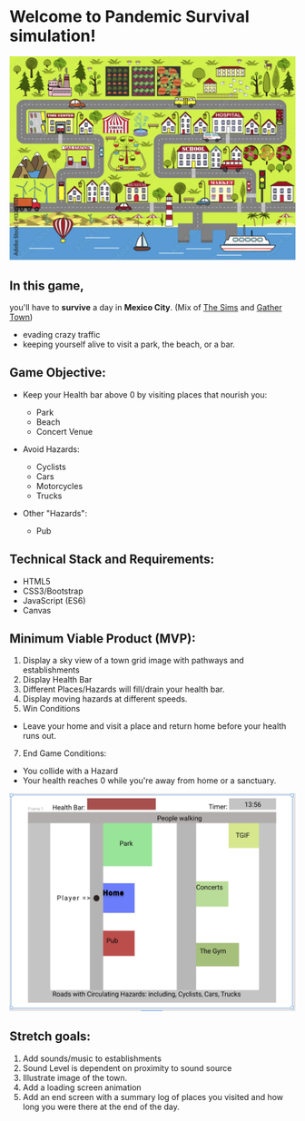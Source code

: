 # Welcome to **Pandemic Survival simulation!**

![Cartoon Town](Misc/pantown.JPG)

## In this game,
you'll have to **survive** a day in **Mexico City**. (Mix of [The Sims](https://www.youtube.com/watch?v=qqjqPheQvSU) and [Gather Town](https://www.youtube.com/watch?v=8orexZsFRxs))

* evading crazy traffic
* keeping yourself alive to visit a park, the beach, or a bar.

## Game Objective:
* Keep your Health bar above 0 by visiting places that nourish you: 
    - Park
    - Beach
    - Concert Venue
* Avoid Hazards:
    - Cyclists
    - Cars
    - Motorcycles
    - Trucks

* Other "Hazards":
    - Pub

## Technical Stack and Requirements:
* HTML5
* CSS3/Bootstrap
* JavaScript (ES6)
* Canvas

## Minimum Viable Product (MVP):

1. Display a sky view of a town grid image with pathways and establishments
2. Display Health Bar
3. Different Places/Hazards will fill/drain your health bar. 
4. Display moving hazards at different speeds.
6. Win Conditions
- Leave your home and visit a place and return home before your health runs out.
7. End Game Conditions: 
- You collide with a Hazard
- Your health reaches 0 while you're away from home or a sanctuary.

![Wireframe](Misc/placeWireframe.JPG)

## Stretch goals:
1. Add sounds/music to establishments
2. Sound Level is dependent on proximity to sound source
3. Illustrate image of the town.
4. Add a loading screen animation
5. Add an end screen with a summary log of places you visited and how long you were there at the end of the day.
